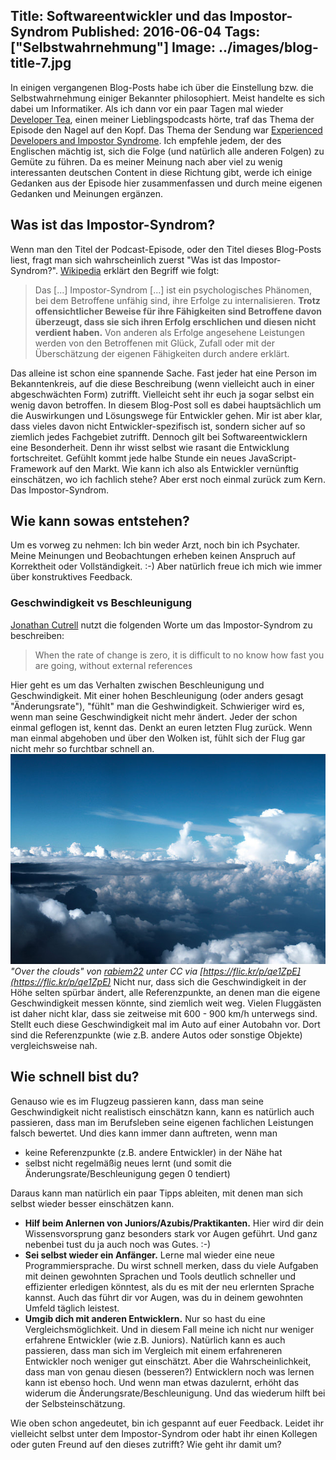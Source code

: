 Title: Softwareentwickler und das Impostor-Syndrom
Published: 2016-06-04
Tags: ["Selbstwahrnehmung"]
Image: ../images/blog-title-7.jpg
---
In einigen vergangenen Blog-Posts habe ich über die Einstellung bzw. die Selbstwahrnehmung einiger Bekannter philosophiert. Meist handelte es sich dabei um Informatiker. Als ich dann vor ein paar Tagen mal wieder [Developer Tea](http://spec.fm/podcasts/developer-tea), einen meiner Lieblingspodcasts hörte, traf das Thema der Episode den Nagel auf den Kopf.
Das Thema der Sendung war [Experienced Developers and Impostor Syndrome](http://spec.fm/podcasts/developer-tea/32884). Ich empfehle jedem, der des Englischen mächtig ist, sich die Folge (und natürlich alle anderen Folgen) zu Gemüte zu führen. Da es meiner Meinung nach aber viel zu wenig interessanten deutschen Content in diese Richtung gibt, werde ich einige Gedanken aus der Episode hier zusammenfassen und durch meine eigenen Gedanken und Meinungen ergänzen.

## Was ist das Impostor-Syndrom?
Wenn man den Titel der Podcast-Episode, oder den Titel dieses Blog-Posts liest, fragt man sich wahrscheinlich zuerst &quot;Was ist das Impostor-Syndrom?&quot;<!-- Read More -->.
[Wikipedia](https://de.wikipedia.org/wiki/Hochstapler-Syndrom) erklärt den Begriff wie folgt:

> Das [...] Impostor-Syndrom [...] ist ein psychologisches Phänomen, bei dem Betroffene unfähig sind, ihre Erfolge zu internalisieren. **Trotz offensichtlicher Beweise für ihre Fähigkeiten sind Betroffene davon überzeugt, dass sie sich ihren Erfolg erschlichen und diesen nicht verdient haben.** 
> Von anderen als Erfolge angesehene Leistungen werden von den Betroffenen mit Glück, Zufall oder mit der Überschätzung der eigenen Fähigkeiten durch andere erklärt.

Das alleine ist schon eine spannende Sache. Fast jeder hat eine Person im Bekanntenkreis, auf die diese Beschreibung (wenn vielleicht auch in einer abgeschwächten Form) zutrifft. Vielleicht seht ihr euch ja sogar selbst ein wenig davon betroffen.
In diesem Blog-Post soll es dabei hauptsächlich um die Auswirkungen und Lösungswege für Entwickler gehen. Mir ist aber klar, dass vieles davon nicht Entwickler-spezifisch ist, sondern sicher auf so ziemlich jedes Fachgebiet zutrifft.
Dennoch gilt bei Softwareentwicklern eine Besonderheit. Denn ihr wisst selbst wie rasant die Entwicklung fortschreitet. Gefühlt kommt jede halbe Stunde ein neues JavaScript-Framework auf den Markt. Wie kann ich also als Entwickler vernünftig einschätzen, wo ich fachlich stehe?
Aber erst noch einmal zurück zum Kern. Das Impostor-Syndrom.

## Wie kann sowas entstehen?
Um es vorweg zu nehmen: Ich bin weder Arzt, noch bin ich Psychater. Meine Meinungen und Beobachtungen erheben keinen Anspruch auf Korrektheit oder Vollständigkeit. :-) Aber natürlich freue ich mich wie immer über konstruktives Feedback.

### Geschwindigkeit vs Beschleunigung
[Jonathan Cutrell](https://twitter.com/JCutrell) nutzt die folgenden Worte um das Impostor-Syndrom zu beschreiben:

> When the rate of change is zero, it is difficult to no know how fast you are going, without external references

Hier geht es um das Verhalten zwischen Beschleunigung und Geschwindigkeit. Mit einer hohen Beschleunigung (oder anders gesagt &quot;Änderungsrate&quot;), &quot;fühlt&quot; man die Geshwindigkeit.
Schwieriger wird es, wenn man seine Geschwindigkeit nicht mehr ändert. Jeder der schon einmal geflogen ist, kennt das. Denkt an euren letzten Flug zurück. Wenn man einmal abgehoben und über den Wolken ist, fühlt sich der Flug gar nicht mehr so furchtbar schnell an.
![Ueber den Wolken](../images/impostor-syndrom/UeberDenWolken.jpg)
*&quot;Over the clouds&quot; von [rabiem22](https://www.flickr.com/photos/rabiem/) unter CC via [https://flic.kr/p/qe1ZpE](https://flic.kr/p/qe1ZpE)*
Nicht nur, dass sich die Geschwindigkeit in der Höhe selten spürbar ändert, alle Referenzpunkte, an denen man die eigene Geschwindigkeit messen könnte, sind ziemlich weit weg. Vielen Fluggästen ist daher nicht klar, dass sie zeitweise mit 600 - 900 km/h unterwegs sind. Stellt euch diese Geschwindigkeit mal im Auto auf einer Autobahn vor. Dort sind die Referenzpunkte (wie z.B. andere Autos oder sonstige Objekte) vergleichsweise nah.

## Wie schnell bist du?
Genauso wie es im Flugzeug passieren kann, dass man seine Geschwindigkeit nicht realistisch einschätzn kann, kann es natürlich auch passieren, dass man im Berufsleben seine eigenen fachlichen Leistungen falsch bewertet. Und dies kann immer dann auftreten, wenn man

* keine Referenzpunkte (z.B. andere Entwickler) in der Nähe hat
* selbst nicht regelmäßig neues lernt (und somit die Änderungsrate/Beschleunigung gegen 0 tendiert)

Daraus kann man natürlich ein paar Tipps ableiten, mit denen man sich selbst wieder besser einschätzen kann.

* **Hilf beim Anlernen von Juniors/Azubis/Praktikanten.** Hier wird dir dein Wissensvorsprung ganz besonders stark vor Augen geführt. Und ganz nebenbei tust du ja auch noch was Gutes. :-)
* **Sei selbst wieder ein Anfänger.** Lerne mal wieder eine neue Programmiersprache. Du wirst schnell merken, dass du viele Aufgaben mit deinen gewohnten Sprachen und Tools deutlich schneller und effizienter erledigen könntest, als du es mit der neu erlernten Sprache kannst. Auch das führt dir vor Augen, was du in deinem gewohnten Umfeld täglich leistest.
* **Umgib dich mit anderen Entwicklern.** Nur so hast du eine Vergleichsmöglichkeit. Und in diesem Fall meine ich nicht nur weniger erfahrene Entwickler (wie z.B. Juniors). Natürlich kann es auch passieren, dass man sich im Vergleich mit einem erfahreneren Entwickler noch weniger gut einschätzt. Aber die Wahrscheinlichkeit, dass man von genau diesen (besseren?) Entwicklern noch was lernen kann ist ebenso hoch. Und wenn man etwas dazulernt, erhöht das widerum die Änderungsrate/Beschleunigung. Und das wiederum hilft bei der Selbsteinschätzung.

Wie oben schon angedeutet, bin ich gespannt auf euer Feedback. Leidet ihr vielleicht selbst unter dem Impostor-Syndrom oder habt ihr einen Kollegen oder guten Freund auf den dieses zutrifft? Wie geht ihr damit um?

